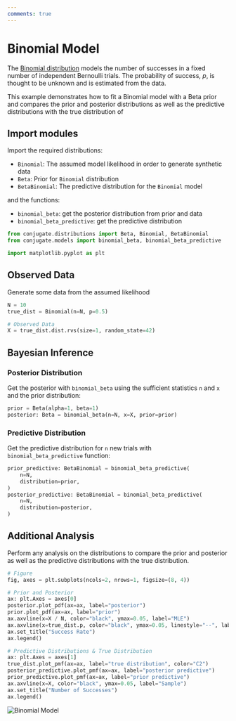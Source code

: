 ```yaml
---
comments: true
---
```

# Binomial Model

The [Binomial
distribution](https://en.wikipedia.org/wiki/Binomial_distribution) models the
number of successes in a fixed number of independent Bernoulli trials. The
probability of success, $p$, is thought to be unknown and is estimated from the
data.

This example demonstrates how to fit a Binomial model with a Beta prior and
compares the prior and posterior distributions as well as the predictive
distributions with the true distribution of

## Import modules

Import the required distributions:

- `Binomial`: The assumed model likelihood in order to generate synthetic data
- `Beta`: Prior for `Binomial` distribution
- `BetaBinomial`: The predictive distribution for the `Binomial` model

and the functions:

- `binomial_beta`: get the posterior distribution from prior and data
- `binomial_beta_predictive`: get the predictive distribution

```python
from conjugate.distributions import Beta, Binomial, BetaBinomial
from conjugate.models import binomial_beta, binomial_beta_predictive

import matplotlib.pyplot as plt
```

## Observed Data

Generate some data from the assumed likelihood

```python
N = 10
true_dist = Binomial(n=N, p=0.5)

# Observed Data
X = true_dist.dist.rvs(size=1, random_state=42)
```

## Bayesian Inference

### Posterior Distribution

Get the posterior with `binomial_beta` using the sufficient statistics `n` and
`x` and the prior distribution:

```python
prior = Beta(alpha=1, beta=1)
posterior: Beta = binomial_beta(n=N, x=X, prior=prior)
```

### Predictive Distribution

Get the predictive distribution for `n` new trials with
`binomial_beta_predictive` function:

```python
prior_predictive: BetaBinomial = binomial_beta_predictive(
    n=N,
    distribution=prior,
)
posterior_predictive: BetaBinomial = binomial_beta_predictive(
    n=N,
    distribution=posterior,
)
```

## Additional Analysis

Perform any analysis on the distributions to compare the prior and posterior as
well as the predictive distributions with the true distribution.

```python
# Figure
fig, axes = plt.subplots(ncols=2, nrows=1, figsize=(8, 4))

# Prior and Posterior
ax: plt.Axes = axes[0]
posterior.plot_pdf(ax=ax, label="posterior")
prior.plot_pdf(ax=ax, label="prior")
ax.axvline(x=X / N, color="black", ymax=0.05, label="MLE")
ax.axvline(x=true_dist.p, color="black", ymax=0.05, linestyle="--", label="True")
ax.set_title("Success Rate")
ax.legend()

# Predictive Distributions & True Distribution
ax: plt.Axes = axes[1]
true_dist.plot_pmf(ax=ax, label="true distribution", color="C2")
posterior_predictive.plot_pmf(ax=ax, label="posterior predictive")
prior_predictive.plot_pmf(ax=ax, label="prior predictive")
ax.axvline(x=X, color="black", ymax=0.05, label="Sample")
ax.set_title("Number of Successes")
ax.legend()
```

![Binomial Model](../images/binomial-example.png)
